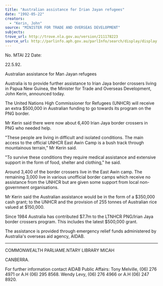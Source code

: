 ```yaml
---
title: "Australian assistance for Irian Jayan refugees"
date: "1992-05-22"
creators:
  - "Kerin, John"
source: "MINISTER FOR TRADE AND OVERSEAS DEVELOPMENT"
subjects:
trove_url: http://trove.nla.gov.au/version/211178223
source_url: http://parlinfo.aph.gov.au/parlInfo/search/display/display.w3p;query=Id%3A%22media/pressrel/3058769%22
---
```


 No. MTAI 22 Date:

 22.5.92.

 Australian assistance for Man Jayan refugees

 Australia is to provide further assistance to Irian Jaya border crossers living in Papua New Guinea, the Minister for Trade and Overseas Development, John Kerin, announced today.

 The United Nations High Commissioner for Refugees (UNHCR) will receive an extra $500,000 in Australian funding to go towards its program on the PNG border.

 Mr Kerin said there were now about 6,400 Irian Jaya border crossers in PNG who needed help.

 "These people are living in difficult and isolated conditions. The main access to the official UNHCR East Awin Camp is a bush track through mountainous terrain," Mr Kerin said.

 "To survive these conditions they require medical assistance and extensive support in the form of food, shelter and clothing," he said.

 Around 3,400 of the border crossers live in the East Awin camp. The remaining 3,000 live in various unofficial border camps which receive no assistance from the UNHCR but are given some support from local non-government organisations.

 Mr Kerin said the Australian assistance would be in the form of a $350,000 cash grant; to the UNHCR and the provision of 255 tonnes of Australian rice valued at $150,000.

 Since 1984 Australia has contributed $7.7m to the LTNHCR PNG/Irian Jaya border crossers program. This includes the latest $500,000 grant.

 The assistance is provided through emergency relief funds administered by Australia's overseas aid agency, AIDAB.

 * * *

 COMMONWEALTH PARLIAME.NTARY LIBRARY MICAH

 CANBERRA.

 For further information contact AIDAB Public Affairs: Tony Melville, (06) 276 4971 or A.H (06) 295 8568. Wendy Levy, (06) 276 4966 or A.H (06) 247 8920.

